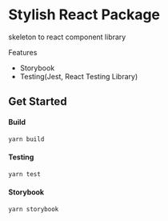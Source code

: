 # Stylish React Package

skeleton to react component library

Features

- Storybook
- Testing(Jest, React Testing Library)



## Get Started

#### Build

```bash
yarn build
```

#### Testing

```bash
yarn test
```

#### Storybook

```bash
yarn storybook
```

